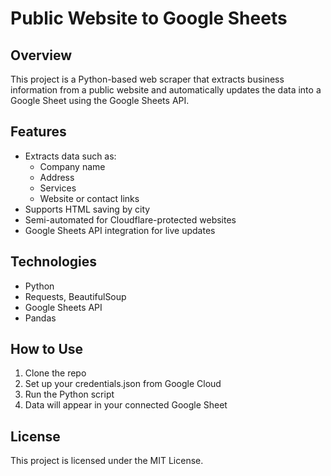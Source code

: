 # Public Website to Google Sheets

## Overview

This project is a Python-based web scraper that extracts business information from a public website and automatically updates the data into a Google Sheet using the Google Sheets API.

## Features

- Extracts data such as:
  - Company name
  - Address
  - Services
  - Website or contact links
- Supports HTML saving by city
- Semi-automated for Cloudflare-protected websites
- Google Sheets API integration for live updates

## Technologies

- Python
- Requests, BeautifulSoup
- Google Sheets API
- Pandas

## How to Use

1. Clone the repo
2. Set up your credentials.json from Google Cloud
3. Run the Python script
4. Data will appear in your connected Google Sheet

## License

This project is licensed under the MIT License.

